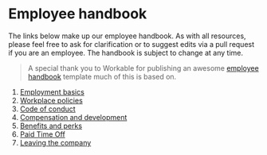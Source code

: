 
# Employee handbook

The links below make up our employee handbook. As with all resources, please feel free to ask for clarification or to suggest edits via a pull request if you are an employee. The handbook is subject to change at any time.

> A special thank you to Workable for publishing an awesome [employee handbook](https://resources.workable.com/employee-handbook-policies) template much of this is based on.

1. [Employment basics](employment-basics.md)
2. [Workplace policies](workplace-policies.md)
3. [Code of conduct](code-of-conduct.md)
4. [Compensation and development](compensation-and-development.md)
5. [Benefits and perks](benefits-and-perks.md)
6. [Paid Time Off](pto.md)
7. [Leaving the company](leaving.md)
